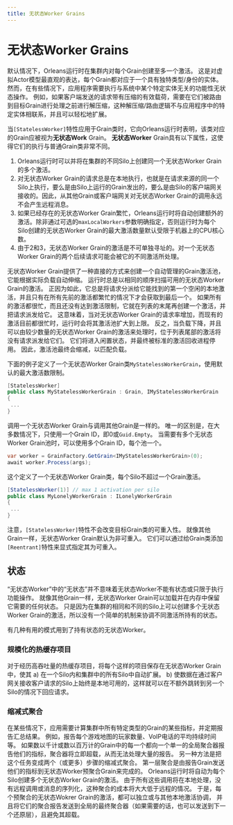 ```yaml
---
title: 无状态Worker Grains
---
```


# 无状态Worker Grains

默认情况下，Orleans运行时在集群内对每个Grain创建至多一个激活。
这是对虚拟Actor模型最直观的表达，每个Grain都对应于一个具有独特类型/身份的实体。
然而，在有些情况下，应用程序需要执行与系统中某个特定实体无关的功能性无状态操作。
例如，如果客户端发送的请求带有压缩的有效载荷，需要在它们被路由到目标Grain进行处理之前进行解压缩，这种解压缩/路由逻辑不与应用程序中的特定实体相联系，并且可以轻松地扩展。

当`[StatelessWorker]`特性应用于Grain类时，它向Orleans运行时表明，该类对应的Grain应被视为**无状态Work** Grain。
**无状态Worker** Grain具有以下属性，这使得它们的执行与普通Grain类非常不同。

1. Orleans运行时可以并将在集群的不同Silo上创建同一个无状态Worker Grain的多个激活。
2. 对无状态Worker Grain的请求总是在本地执行，也就是在请求来源的同一个Silo上执行，要么是由Silo上运行的Grain发出的，要么是由Silo的客户端网关接收的。因此，从其他Grain或客户端网关对无状态Worker Grain的调用永远不会产生远程消息。
3. 如果已经存在的无状态Worker Grain繁忙，Orleans运行时将自动创建额外的激活。除非通过可选的`maxLocalWorkers`参数明确指定，否则运行时为每个Silo创建的无状态Worker Grain的最大激活数量默认受限于机器上的CPU核心数。
4. 由于2和3，无状态Worker Grain的激活是不可单独寻址的。对一个无状态Worker Grain的两个后续请求可能会被它的不同激活所处理。

无状态Worker Grain提供了一种直接的方式来创建一个自动管理的Grain激活池，它能根据实际负载自动伸缩。
运行时总是以相同的顺序扫描可用的无状态Worker Grain的激活。
正因为如此，它总是将请求分派给它能找到的第一个空闲的本地激活，并且只有在所有先前的激活都繁忙的情况下才会获取到最后一个。
如果所有的激活都很忙，而且还没有达到激活限制，它就在列表的末尾再创建一个激活，并把请求派发给它。
这意味着，当对无状态Worker Grain的请求率增加，而现有的激活目前都很忙时，运行时会将其激活池扩大到上限。
反之，当负载下降，并且可以由较少数量的无状态Worker Grain的激活来处理时，位于列表尾部的激活将没有请求派发给它们。
它们将进入闲置状态，并最终被标准的激活回收进程停用。
因此，激活池最终会缩减，以匹配负载。

下面的例子定义了一个无状态Worker Grain类`MyStatelessWorkerGrain`，使用默认的最大激活数限制。
``` csharp
[StatelessWorker]
public class MyStatelessWorkerGrain : Grain, IMyStatelessWorkerGrain
{
 ...
}
```

调用一个无状态Worker Grain与调用其他Grain是一样的。
唯一的区别是，在大多数情况下，只使用一个Grain ID，即0或`Guid.Empty`。
当需要有多个无状态Worker Grain池时，可以使用多个Grain ID，每个池一个。

``` csharp
var worker = GrainFactory.GetGrain<IMyStatelessWorkerGrain>(0);
await worker.Process(args);
```

这个定义了一个无状态Worker Grain类，每个Silo不超过一个Grain激活。
``` csharp
[StatelessWorker(1)] // max 1 activation per silo
public class MyLonelyWorkerGrain : ILonelyWorkerGrain
{
 ...
}
```

注意，`[StatelessWorker]`特性不会改变目标Grain类的可重入性。
就像其他Grain一样，无状态Worker Grain默认为非可重入。
它们可以通过给Grain类添加`[Reentrant]`特性来显式指定其为可重入。

## 状态

“无状态Worker”中的“无状态”并不意味着无状态Worker不能有状态或只限于执行功能操作。
就像其他Grain一样，无状态Worker Grain可以加载并在内存中保留它需要的任何状态。
只是因为在集群的相同和不同的Silo上可以创建多个无状态Worker Grain的激活，所以没有一个简单的机制来协调不同激活所持有的状态。

有几种有用的模式用到了持有状态的无状态Worker。

### 规模化的热缓存项目

对于经历高吞吐量的热缓存项目，将每个这样的项目保存在无状态Worker Grain中，使其 
a) 在一个Silo内和集群中的所有Silo中自动扩展。
b) 使数据在通过客户网关接收客户请求的Silo上始终是本地可用的，这样就可以在不额外跳转到另一个Silo的情况下回应请求。

### 缩减式聚合

在某些情况下，应用需要计算集群中所有特定类型的Grain的某些指标，并定期报告汇总结果。
例如，报告每个游戏地图的玩家数量、VoIP电话的平均持续时间等。
如果数以千计或数以百万计的Grain中的每一个都向一个单一的全局聚合器报告他们的指标，聚合器将立即超载，从而无法处理大量的报告。
另一种方法是把这个任务变成两个（或更多）步骤的缩减式聚合。
第一层聚合是由报告Grain发送他们的指标到无状态Worker预聚合Grain来完成的。
Orleans运行时将自动为每个Silo创建多个无状态Worker Grain的激活。
由于所有这些调用将在本地处理，没有远程调用或消息的序列化，这种聚合的成本将大大低于远程的情况。
于是，每个预聚合的无状态Wokrer Grain的激活，都可以独立或与其他本地激活协调，
并且将它们的聚合报告发送到全局的最终聚合器（如果需要的话，也可以发送到下一个还原层），且避免其超载。
